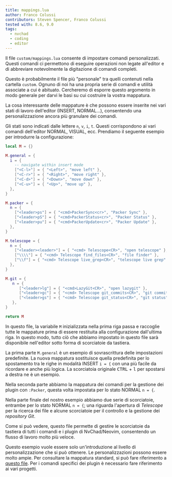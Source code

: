 ```yaml
---
title: mappings.lua
author: Franco Colussi
contributors: Steven Spencer, Franco Colussi
tested with: 8.6, 9.0
tags:
  - nvchad
  - coding
  - editor
---
```


Il file `custom/mappings.lua` consente di impostare comandi personalizzati. Questi comandi ci permettono di eseguire operazioni non legate all'editor e di abbreviare notevolmente la digitazione di comandi completi.

Questo è probabilmente il file più "personale" tra quelli contenuti nella cartella `custom`. Ognuno di noi ha una propria serie di comandi e utilità associate a cui è abituato. Cercheremo di esporre questo argomento in modo generale per darvi le basi su cui costruire la vostra mappatura.

La cosa interessante delle mappature è che possono essere inserite nei vari stati di lavoro dell'editor (INSERT, NORMAL...), consentendo una personalizzazione ancora più granulare dei comandi.

Gli stati sono indicati dalle lettere `n`, `v`, `i`, `t`. Questi corrispondono ai vari comandi dell'editor NORMAL, VISUAL, ecc. Prendiamo il seguente esempio per introdurre la configurazione:

```lua
local M = {}

M.general = {
  i = {
    -- navigate within insert mode
    ["<C-l>"] = { "<Left>", "move left" },
    ["<C-r>"] = { "<Right>", "move right" },
    ["<C-d>"] = { "<Down>", "move down" },
    ["<C-u>"] = { "<Up>", "move up" },
  },
}

M.packer = {
  n = {
    ["<leader>ps"] = { "<cmd>PackerSync<cr>", "Packer Sync" },
    ["<leader>pS"] = { "<cmd>PackerStatus<cr>", "Packer Status" },
    ["<leader>pu"] = { "<cmd>PackerUpdate<cr>", "Packer Update" },
  },
}

M.telescope = {
  n = {
    ["<leader><leader>"] = { "<cmd> Telescope<CR>", "open telescope" },
    ["\\\\"] = { "<cmd> Telescope find_files<CR>", "file finder" },
    ["\\f"] = { "<cmd> Telescope live_grep<CR>", "telescope live grep" },
  },
}

M.git = {
   n = {
      ["<leader>lg"] = { "<cmd>LazyGit<CR>", "open lazygit" },
      ["<leader>gc"] = { "<cmd> Telescope git_commits<CR>", "git commits" },
      ["<leader>gs"] = { "<cmd> Telescope git_status<CR>", "git status" },
   },
}

return M
```

In questo file, la variabile `M` inizializzata nella prima riga passa e raccoglie tutte le mappature prima di essere restituita alla configurazione dall'ultima riga. In questo modo, tutto ciò che abbiamo impostato in questo file sarà disponibile nell'editor sotto forma di scorciatoie da tastiera.

La prima parte `M.general` è un esempio di sovrascrittura delle impostazioni predefinite. La nuova mappatura sostituisce quella predefinita per lo spostamento tra le righe in modalità INSERT `i = {` con una più facile da ricordare e anche più logica. La scorciatoia originale <kbd>CTRL</kbd> + <kbd>l</kbd> per spostarsi a destra ne è un esempio.

Nella seconda parte abbiamo la mappatura dei comandi per la gestione dei plugin con `:Packer`, questa volta impostata per lo stato NORMAL `n = {`.


Nella parte finale del nostro esempio abbiamo due serie di scorciatoie, entrambe per lo stato NORMAL `n = {`; una riguarda l'apertura di *Telescope* per la ricerca dei file e alcune scorciatoie per il controllo e la gestione dei *repository Git*.

Come si può vedere, questo file permette di gestire le scorciatoie da tastiera di tutti i comandi e i plugin di NvChad/Neovim, consentendo un flusso di lavoro molto più veloce.

Questo esempio vuole essere solo un'introduzione al livello di personalizzazione che si può ottenere. Le personalizzazioni possono essere molto ampie. Per consultare la mappatura standard, si può fare riferimento a [questo file](https://github.com/NvChad/NvChad/blob/main/lua/core/mappings.lua). Per i comandi specifici dei plugin è necessario fare riferimento ai vari progetti.
